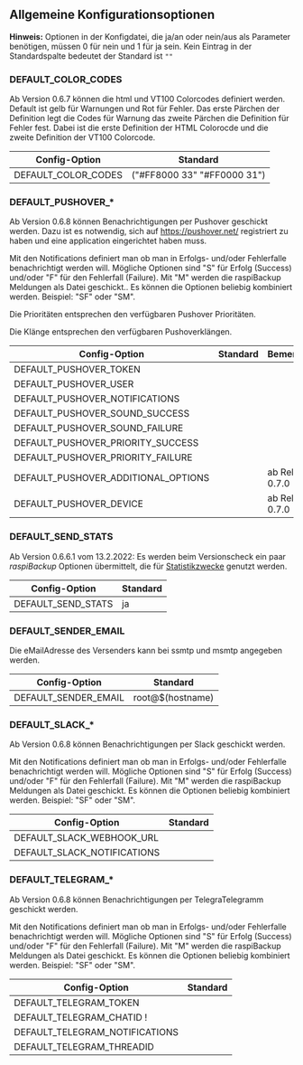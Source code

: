 ## Allgemeine Konfigurationsoptionen

<!-- toc -->

**Hinweis:** Optionen in der Konfigdatei, die ja/an oder nein/aus als Parameter
benötigen, müssen 0 für nein und 1 für ja sein. Kein Eintrag in
der Standardspalte bedeutet der Standard ist `""`

<div class="table-wrapper-for-options">


### DEFAULT_COLOR_CODES

Ab Version 0.6.7 können die html und VT100 Colorcodes definiert werden. Default
ist gelb für Warnungen und Rot für Fehler. Das erste Pärchen der Definition legt
die Codes für Warnung das zweite Pärchen die Definition für Fehler fest. Dabei
ist die erste Definition der HTML Colorocde und die zweite Definition der VT100
Colorcode.

| Config-Option              | Standard |
|----------------------------|----------|
| DEFAULT_COLOR_CODES        | ("#FF8000 33" "#FF0000 31")  |



### DEFAULT_PUSHOVER_*

Ab Version 0.6.8 können Benachrichtigungen per Pushover geschickt werden. Dazu
ist es notwendig, sich auf <https://pushover.net/> registriert zu haben und eine
application eingerichtet haben muss.

Mit den Notifications definiert man ob man in Erfolgs- und/oder Fehlerfalle
benachrichtigt werden will. Mögliche Optionen sind "S" für Erfolg (Success)
und/oder "F" für den Fehlerfall (Failure). Mit "M" werden die raspiBackup
Meldungen als Datei geschickt.. Es können die Optionen beliebig kombiniert
werden. Beispiel: "SF" oder "SM".

Die Prioritäten entsprechen den verfügbaren Pushover Prioritäten.

Die Klänge entsprechen den verfügbaren Pushoverklängen.

| Config-Option              | Standard | Bemerkung |
|----------------------------|----------|-----------|
| DEFAULT_PUSHOVER_TOKEN     |          |  |
| DEFAULT_PUSHOVER_USER      |          |  |
| DEFAULT_PUSHOVER_NOTIFICATIONS |      |  |
| DEFAULT_PUSHOVER_SOUND_SUCCESS |      |  |
| DEFAULT_PUSHOVER_SOUND_FAILURE |      |  |
| DEFAULT_PUSHOVER_PRIORITY_SUCCESS |   |  |
| DEFAULT_PUSHOVER_PRIORITY_FAILURE |   |  |
| DEFAULT_PUSHOVER_ADDITIONAL_OPTIONS | |  ab Release 0.7.0 |
| DEFAULT_PUSHOVER_DEVICE             | |  ab Release 0.7.0 |


### DEFAULT_SEND_STATS

Ab Version 0.6.6.1 vom 13.2.2022: Es werden beim Versionscheck ein paar *raspiBackup*
Optionen übermittelt, die für [Statistikzwecke](statistics.md) genutzt werden.

| Config-Option              | Standard |
|----------------------------|----------|
| DEFAULT_SEND_STATS         | ja       |



### DEFAULT_SENDER_EMAIL

Die eMailAdresse des Versenders kann bei ssmtp und msmtp angegeben werden.

| Config-Option              | Standard |
|----------------------------|----------|
| DEFAULT_SENDER_EMAIL | root@$(hostname) |



### DEFAULT_SLACK_*

Ab Version 0.6.8 können Benachrichtigungen per Slack geschickt werden.

Mit den Notifications definiert man ob man in Erfolgs- und/oder Fehlerfalle
benachrichtigt werden will. Mögliche Optionen sind "S" für Erfolg (Success)
und/oder "F" für den Fehlerfall (Failure). Mit "M" werden die raspiBackup
Meldungen als Datei geschickt. Es können die Optionen beliebig kombiniert
werden. Beispiel: "SF" oder "SM".

| Config-Option               | Standard |
|-----------------------------|----------|
| DEFAULT_SLACK_WEBHOOK_URL   |          |
| DEFAULT_SLACK_NOTIFICATIONS |          |

### DEFAULT_TELEGRAM_*

Ab Version 0.6.8 können Benachrichtigungen per TelegraTelegramm geschickt werden.

Mit den Notifications definiert man ob man in Erfolgs- und/oder Fehlerfalle
benachrichtigt werden will. Mögliche Optionen sind "S" für Erfolg (Success)
und/oder "F" für den Fehlerfall (Failure). Mit "M" werden die raspiBackup
Meldungen als Datei geschickt. Es können die Optionen beliebig kombiniert
werden. Beispiel: "SF" oder "SM".

| Config-Option               | Standard |
|-----------------------------|----------|
| DEFAULT_TELEGRAM_TOKEN      |          |
| DEFAULT_TELEGRAM_CHATID     !          |
| DEFAULT_TELEGRAM_NOTIFICATIONS |        | 
| DEFAULT_TELEGRAM_THREADID      |          | ab Release 7.1.1 |


</div>

[.status]: review-needed

[.status]: restructured
